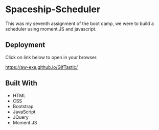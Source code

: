 # Spaceship-Scheduler

This was my seventh assignment of the boot camp, we were to build a scheduler using moment.JS and javascript. 

## Deployment

Click on link below to open in your browser.

 https://aw-exe.github.io/GifTastic/

## Built With

* HTML
* CSS
* Bootstrap
* JavaScript
* JQuery
* Moment.JS
